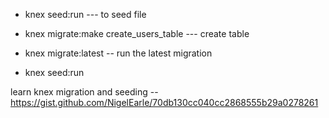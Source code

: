 

 * knex seed:run --- to seed file
 * knex migrate:make create_users_table --- create table 
  * knex migrate:latest -- run the latest migration

  * knex seed:run

  learn knex migration and seeding -- https://gist.github.com/NigelEarle/70db130cc040cc2868555b29a0278261